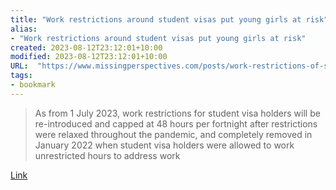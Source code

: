 ```yaml
---
title: "Work restrictions around student visas put young girls at risk"
alias:
- "Work restrictions around student visas put young girls at risk"
created: 2023-08-12T23:12:01+10:00
modified: 2023-08-12T23:12:01+10:00
URL:  "https://www.missingperspectives.com/posts/work-restrictions-of-student-visas-put-young-girls-at-risk/"
tags:
- bookmark
---
```


> As from 1 July 2023, work restrictions for student visa holders will be re-introduced and capped at 48 hours per fortnight after restrictions were relaxed throughout the pandemic, and completely removed in January 2022 when student visa holders were allowed to work unrestricted hours to address work

[Link](https://www.missingperspectives.com/posts/work-restrictions-of-student-visas-put-young-girls-at-risk/)

